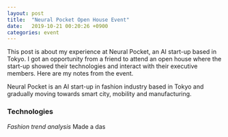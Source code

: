 ```yaml
---
layout: post
title:  "Neural Pocket Open House Event"
date:   2019-10-21 00:20:26 +0900
categories: event
---
```

This post is about my experience at Neural Pocket, an AI start-up based in Tokyo. I got an opportunity from a friend to attend an open house where the start-up showed their technologies and interact with their executive members. Here are my notes from the event.

Neural Pocket is an AI start-up in fashion industry based in Tokyo and gradually moving towards smart city, mobility and manufacturing.

### Technologies

*Fashion trend analysis*
Made a das
